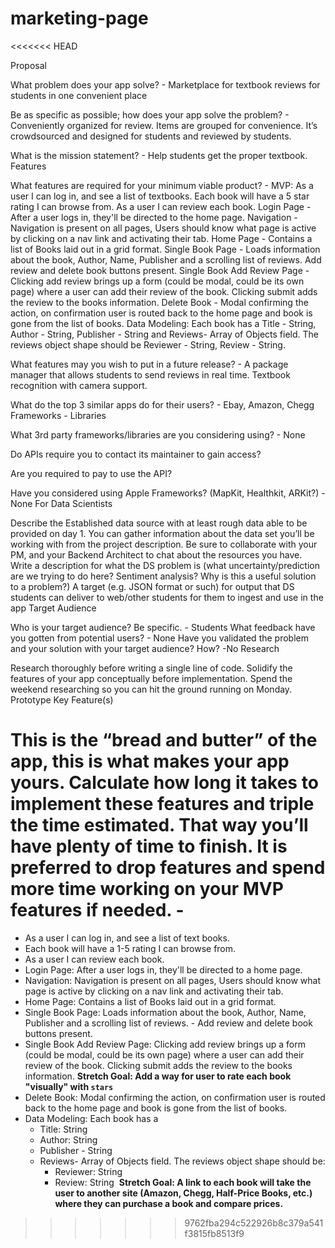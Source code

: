 # marketing-page
<<<<<<< HEAD

Proposal

What problem does your app solve? - Marketplace for textbook reviews for students in one convenient place

Be as specific as possible; how does your app solve the problem? - Conveniently organized for review. Items are grouped for convenience. It’s crowdsourced and designed for students and reviewed by students.

What is the mission statement? - Help students get the proper textbook. Features

What features are required for your minimum viable product? - MVP: As a user I can log in, and see a list of textbooks. Each book will have a 5 star rating I can browse from. As a user I can review each book. Login Page - After a user logs in, they'll be directed to the home page. Navigation - Navigation is present on all pages, Users should know what page is active by clicking on a nav link and activating their tab. Home Page - Contains a list of Books laid out in a grid format. Single Book Page - Loads information about the book, Author, Name, Publisher and a scrolling list of reviews. Add review and delete book buttons present. Single Book Add Review Page - Clicking add review brings up a form (could be modal, could be its own page) where a user can add their review of the book. Clicking submit adds the review to the books information. Delete Book - Modal confirming the action, on confirmation user is routed back to the home page and book is gone from the list of books. Data Modeling: Each book has a Title - String, Author - String, Publisher - String and Reviews- Array of Objects field. The reviews object shape should be Reviewer - String, Review - String.

What features may you wish to put in a future release? - A package manager that allows students to send reviews in real time. Textbook recognition with camera support.

What do the top 3 similar apps do for their users? - Ebay, Amazon, Chegg Frameworks - Libraries

What 3rd party frameworks/libraries are you considering using? - None

Do APIs require you to contact its maintainer to gain access?

Are you required to pay to use the API?

Have you considered using Apple Frameworks? (MapKit, Healthkit, ARKit?) - None For Data Scientists

Describe the Established data source with at least rough data able to be provided on day 1.
You can gather information about the data set you’ll be working with from the project description. Be sure to collaborate with your PM, and your Backend Architect to chat about the resources you have.
Write a description for what the DS problem is (what uncertainty/prediction are we trying to do here? Sentiment analysis? Why is this a useful solution to a problem?)
A target (e.g. JSON format or such) for output that DS students can deliver to web/other students for them to ingest and use in the app
Target Audience

Who is your target audience? Be specific. - Students
What feedback have you gotten from potential users? - None
Have you validated the problem and your solution with your target audience? How? -No
Research

Research thoroughly before writing a single line of code. Solidify the features of your app conceptually before implementation. Spend the weekend researching so you can hit the ground running on Monday. Prototype Key Feature(s)

This is the “bread and butter” of the app, this is what makes your app yours. Calculate how long it takes to implement these features and triple the time estimated. That way you’ll have plenty of time to finish. It is preferred to drop features and spend more time working on your MVP features if needed. -
=======
- As a user I can log in, and see a list of text books.
- Each book will have a 1-5 rating I can browse from.
- As a user I can review each book.
- Login Page: After a user logs in, they'll be directed to a home page.
- Navigation: Navigation is present on all pages, Users should know what page is active by clicking on a nav link and activating their tab.
- Home Page: Contains a list of Books laid out in a grid format.
- Single Book Page: Loads information about the book, Author, Name, Publisher and a scrolling list of reviews. - Add review and delete book buttons present.
- Single Book Add Review Page: Clicking add review brings up a form (could be modal, could be its own page) where a user can add their review of the book. Clicking submit adds the review to the books information. **Stretch Goal: Add a way for user to rate each book "visually" with `stars`**
- Delete Book: Modal confirming the action, on confirmation user is routed back to the home page and book is gone from the list of books.
- Data Modeling: Each book has a
	- Title: String
	- Author: String
	- Publisher - String
	- Reviews- Array of Objects field. The reviews object shape should be:
		-  Reviewer: String
		-  Review: String
​
**Stretch Goal: A link to each book will take the user to another site (Amazon, Chegg, Half-Price Books, etc.) where they can purchase a book and compare prices.**
>>>>>>> 9762fba294c522926b8c379a541f3815fb8513f9
